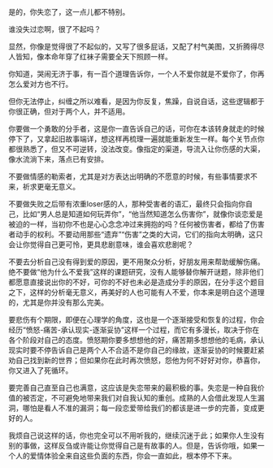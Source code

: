 是的，你失恋了，这一点儿都不特别。

谁没失过恋啊，很了不起吗？

显然，你像是觉得很了不起似的，又写了很多屁话，又配了村气美图，又折腾得尽人皆知，像本命年穿了红袜子需要全天下照顾一样。

你知道，哭闹无济于事，有一百个道理告诉你，一个人不爱你就是不爱你了，你再怎么爱对方也不行。

但你无法停止，纠缠之所以难看，是因为你反复，焦躁，自说自话，这些逻辑都于你很正确，但对于两个人，并不适用。

你要做一个勇敢的分手者，这是你一直告诉自己的话，可你在本该转身就走的时候停下了，又拿起旧故事端详，想这样再梳理一遍就能重新发生一样。每个关节点你都很熟悉了，但又不可逆转，没法改变。像指定的渠道，导流入让你伤感的大渠，像水流淌下来，落点已有安排。

不要做情感的勒索者，尤其是对方表达出明确的不愿意的时候，有些事情要求不来，祈求更毫无意义。

不要做失败之后带有浓重loser感的人，那种受害者的语汇，最终只会指向你自己，比如“男人总是知道如何玩弄你”，“他当然知道怎么伤害你”，就像你谈恋爱是被迫的一样，当初你不也是心心念念冲过来拥抱的吗？任何被伤害者，都给了伤害者动手的权利。不要动用那些“遗弃”“伤害”之类的大词，它们的指向太明确，这只会让你觉得自己更可怜，更具悲剧意味，谁会喜欢悲剧呢？

不要去分析自己没有得到爱的原因，更不用聚众分析，好朋友用来帮助缓解伤痛。绝不要做“他为什么不爱我”这样的课题研究，没有人能够替你解开谜题，除非他们都愿意直接说出你的不好，可你的不好也未必是造成分手的原因，在分手这个题目之下，这样的分析毫无意义，再美好的人也可能有人不爱，你本来是明白这个道理的，尤其是你并没有那么完美。

要悲伤有个期限，即便在心理学的角度，这也是一个逐渐接受和恢复的过程，你会经历“愤怒-痛苦-承认现实-逐渐妥协”这样一个过程，而它有多漫长，取决于你在各个阶段对自己的态度。愤怒期你要多想想他的好，痛苦期多想想他的毛病，承认现实时要不停告诉自己是两个人不合适不是你自己的缘故，逐渐妥协的时候要赶紧劝自己找到新的世界；但如果你在此时再次愤怒，怨他为何不好好对你，恭喜你，你又进入了死循环。

要完善自己直至自己也满意，这应该是失恋带来的最积极的事。失恋是一种自我价值的被否定，不可避免地带来我们对自我认知的重创。成熟的人会借此发现人生漏洞，哪怕是看人不准的漏洞；每一段恋爱带给我们的都该是进一步的完善，变成更好的人。

我烦自己说这样的话，你也完全可以不用听我的，继续沉迷于此；如果你人生没有别的事做，这样反刍或许能让你觉得自己是有故事的人。但是，告诉你哦，如果一个人的爱情体验全来自这些负面的东西，你会一直如此，根本停不下来。
